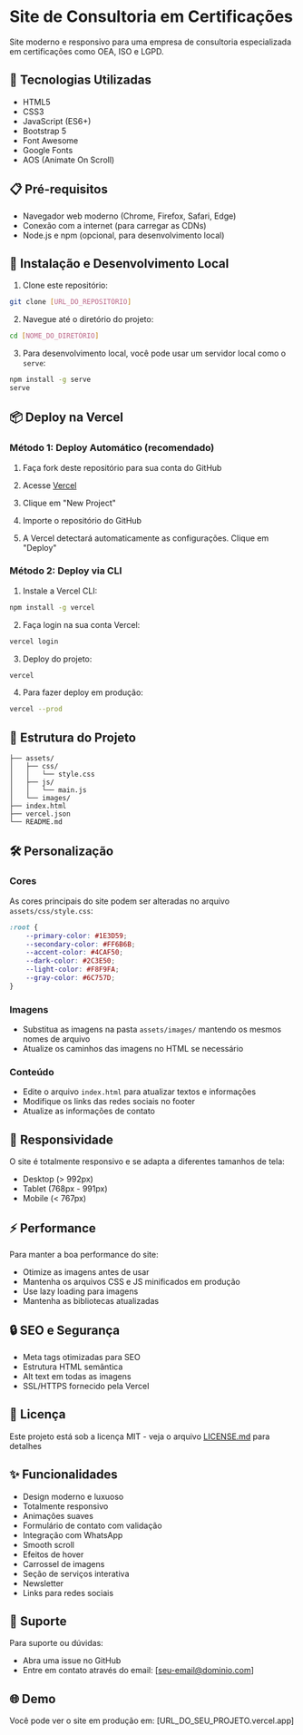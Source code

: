 # Site de Consultoria em Certificações

Site moderno e responsivo para uma empresa de consultoria especializada em certificações como OEA, ISO e LGPD.

## 🚀 Tecnologias Utilizadas

- HTML5
- CSS3
- JavaScript (ES6+)
- Bootstrap 5
- Font Awesome
- Google Fonts
- AOS (Animate On Scroll)

## 📋 Pré-requisitos

- Navegador web moderno (Chrome, Firefox, Safari, Edge)
- Conexão com a internet (para carregar as CDNs)
- Node.js e npm (opcional, para desenvolvimento local)

## 🔧 Instalação e Desenvolvimento Local

1. Clone este repositório:
```bash
git clone [URL_DO_REPOSITÓRIO]
```

2. Navegue até o diretório do projeto:
```bash
cd [NOME_DO_DIRETÓRIO]
```

3. Para desenvolvimento local, você pode usar um servidor local como o `serve`:
```bash
npm install -g serve
serve
```

## 📦 Deploy na Vercel

### Método 1: Deploy Automático (recomendado)

1. Faça fork deste repositório para sua conta do GitHub

2. Acesse [Vercel](https://vercel.com)

3. Clique em "New Project"

4. Importe o repositório do GitHub

5. A Vercel detectará automaticamente as configurações. Clique em "Deploy"

### Método 2: Deploy via CLI

1. Instale a Vercel CLI:
```bash
npm install -g vercel
```

2. Faça login na sua conta Vercel:
```bash
vercel login
```

3. Deploy do projeto:
```bash
vercel
```

4. Para fazer deploy em produção:
```bash
vercel --prod
```

## 📁 Estrutura do Projeto

```
├── assets/
│   ├── css/
│   │   └── style.css
│   ├── js/
│   │   └── main.js
│   └── images/
├── index.html
├── vercel.json
└── README.md
```

## 🛠️ Personalização

### Cores
As cores principais do site podem ser alteradas no arquivo `assets/css/style.css`:

```css
:root {
    --primary-color: #1E3D59;
    --secondary-color: #FF6B6B;
    --accent-color: #4CAF50;
    --dark-color: #2C3E50;
    --light-color: #F8F9FA;
    --gray-color: #6C757D;
}
```

### Imagens
- Substitua as imagens na pasta `assets/images/` mantendo os mesmos nomes de arquivo
- Atualize os caminhos das imagens no HTML se necessário

### Conteúdo
- Edite o arquivo `index.html` para atualizar textos e informações
- Modifique os links das redes sociais no footer
- Atualize as informações de contato

## 📱 Responsividade

O site é totalmente responsivo e se adapta a diferentes tamanhos de tela:
- Desktop (> 992px)
- Tablet (768px - 991px)
- Mobile (< 767px)

## ⚡ Performance

Para manter a boa performance do site:
- Otimize as imagens antes de usar
- Mantenha os arquivos CSS e JS minificados em produção
- Use lazy loading para imagens
- Mantenha as bibliotecas atualizadas

## 🔒 SEO e Segurança

- Meta tags otimizadas para SEO
- Estrutura HTML semântica
- Alt text em todas as imagens
- SSL/HTTPS fornecido pela Vercel

## 📄 Licença

Este projeto está sob a licença MIT - veja o arquivo [LICENSE.md](LICENSE.md) para detalhes

## ✨ Funcionalidades

- Design moderno e luxuoso
- Totalmente responsivo
- Animações suaves
- Formulário de contato com validação
- Integração com WhatsApp
- Smooth scroll
- Efeitos de hover
- Carrossel de imagens
- Seção de serviços interativa
- Newsletter
- Links para redes sociais

## 🤝 Suporte

Para suporte ou dúvidas:
- Abra uma issue no GitHub
- Entre em contato através do email: [seu-email@dominio.com]

## 🌐 Demo

Você pode ver o site em produção em: [URL_DO_SEU_PROJETO.vercel.app]
